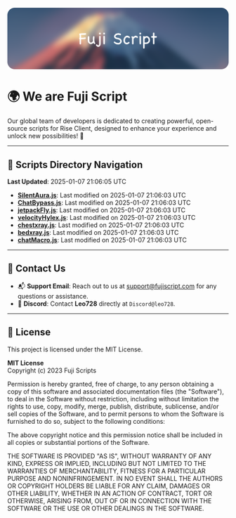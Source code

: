 ![Banner](.github/b.webp)

# 🌍 **We are Fuji Script**

Our global team of developers is dedicated to creating powerful, open-source scripts for Rise Client, designed to enhance your experience and unlock new possibilities! 🌟

---
<!-- SCRIPTS_NAVIGATION_START -->
## 📂 **Scripts Directory Navigation**

**Last Updated**: 2025-01-07 21:06:05 UTC

- **[SilentAura.js](scripts/SilentAura.js)**: Last modified on 2025-01-07 21:06:03 UTC
- **[ChatBypass.js](scripts/ChatBypass.js)**: Last modified on 2025-01-07 21:06:03 UTC
- **[jetpackFly.js](scripts/jetpackFly.js)**: Last modified on 2025-01-07 21:06:03 UTC
- **[velocityHylex.js](scripts/velocityHylex.js)**: Last modified on 2025-01-07 21:06:03 UTC
- **[chestxray.js](scripts/chestxray.js)**: Last modified on 2025-01-07 21:06:03 UTC
- **[bedxray.js](scripts/bedxray.js)**: Last modified on 2025-01-07 21:06:03 UTC
- **[chatMacro.js](scripts/chatMacro.js)**: Last modified on 2025-01-07 21:06:03 UTC

<!-- SCRIPTS_NAVIGATION_END -->

---

## 💬 **Contact Us**  
- 📬 **Support Email**: Reach out to us at [support@fujiscript.com](mailto:support@fujiscript.com) for any questions or assistance.  
- 💬 **Discord**: Contact **Leo728** directly at `Discord@leo728`.

---

## 📜 **License**

This project is licensed under the MIT License.  

**MIT License**  
Copyright (c) 2023 Fuji Scripts  

Permission is hereby granted, free of charge, to any person obtaining a copy of this software and associated documentation files (the "Software"), to deal in the Software without restriction, including without limitation the rights to use, copy, modify, merge, publish, distribute, sublicense, and/or sell copies of the Software, and to permit persons to whom the Software is furnished to do so, subject to the following conditions:  

The above copyright notice and this permission notice shall be included in all copies or substantial portions of the Software.  

THE SOFTWARE IS PROVIDED "AS IS", WITHOUT WARRANTY OF ANY KIND, EXPRESS OR IMPLIED, INCLUDING BUT NOT LIMITED TO THE WARRANTIES OF MERCHANTABILITY, FITNESS FOR A PARTICULAR PURPOSE AND NONINFRINGEMENT. IN NO EVENT SHALL THE AUTHORS OR COPYRIGHT HOLDERS BE LIABLE FOR ANY CLAIM, DAMAGES OR OTHER LIABILITY, WHETHER IN AN ACTION OF CONTRACT, TORT OR OTHERWISE, ARISING FROM, OUT OF OR IN CONNECTION WITH THE SOFTWARE OR THE USE OR OTHER DEALINGS IN THE SOFTWARE.  
